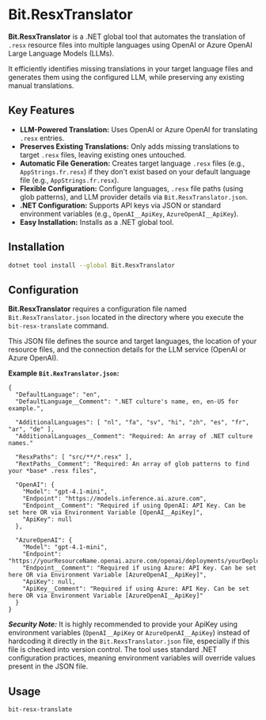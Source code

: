 # Bit.ResxTranslator

**Bit.ResxTranslator** is a .NET global tool that automates the translation of `.resx` resource files into multiple languages using OpenAI or Azure OpenAI Large Language Models (LLMs).

It efficiently identifies missing translations in your target language files and generates them using the configured LLM, while preserving any existing manual translations.

## Key Features

*   **LLM-Powered Translation:** Uses OpenAI or Azure OpenAI for translating `.resx` entries.
*   **Preserves Existing Translations:** Only adds missing translations to target `.resx` files, leaving existing ones untouched.
*   **Automatic File Generation:** Creates target language `.resx` files (e.g., `AppStrings.fr.resx`) if they don't exist based on your default language file (e.g., `AppStrings.fr.resx`).
*   **Flexible Configuration:** Configure languages, `.resx` file paths (using glob patterns), and LLM provider details via `Bit.ResxTranslator.json`.
*   **.NET Configuration:** Supports API keys via JSON or standard environment variables (e.g., `OpenAI__ApiKey`, `AzureOpenAI__ApiKey`).
*   **Easy Installation:** Installs as a .NET global tool.

## Installation

```bash
dotnet tool install --global Bit.ResxTranslator
```

## Configuration

**Bit.ResxTranslator** requires a configuration file named `Bit.ResxTranslator.json` located in the directory where you execute the `bit-resx-translate` command.

This JSON file defines the source and target languages, the location of your resource files, and the connection details for the LLM service (OpenAI or Azure OpenAI).

**Example `Bit.RexTranslator.json`:**

```jsonc
{
  "DefaultLanguage": "en",
  "DefaultLanguage__Comment": ".NET culture's name, en, en-US for example.",

  "AdditionalLanguages": [ "nl", "fa", "sv", "hi", "zh", "es", "fr", "ar", "de" ],
  "AdditionalLanguages__Comment": "Required: An array of .NET culture names."

  "ResxPaths": [ "src/**/*.resx" ],
  "RextPaths__Comment": "Required: An array of glob patterns to find your *base* .resx files",

  "OpenAI": {
    "Model": "gpt-4.1-mini",
    "Endpoint": "https://models.inference.ai.azure.com",
    "Endpoint__Comment": "Required if using OpenAI: API Key. Can be set here OR via Environment Variable [OpenAI__ApiKey]",
    "ApiKey": null
  },

  "AzureOpenAI": {
    "Model": "gpt-4.1-mini",
    "Endpoint": "https://yourResourceName.openai.azure.com/openai/deployments/yourDeployment",
    "Endpoint__Comment": "Required if using Azure: API Key. Can be set here OR via Environment Variable [AzureOpenAI__ApiKey]",
    "ApiKey": null,
    "ApiKey__Comment": "Required if using Azure: API Key. Can be set here OR via Environment Variable [AzureOpenAI__ApiKey]"
  }
}
```

***Security Note:*** It is highly recommended to provide your ApiKey using environment variables (`OpenAI__ApiKey` or `AzureOpenAI__ApiKey`) instead of hardcoding it directly in the `Bit.RexsTranslator.json` file,
especially if this file is checked into version control. The tool uses standard .NET configuration practices, meaning environment variables will override values present in the JSON file.

## Usage

```bash
bit-resx-translate
```